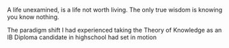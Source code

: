 A life unexamined, is a life not worth living. The only true wisdom is knowing you know nothing. 

The paradigm shift I had experienced taking the Theory of Knowledge as an IB Diploma candidate
in highschool had set in motion 
